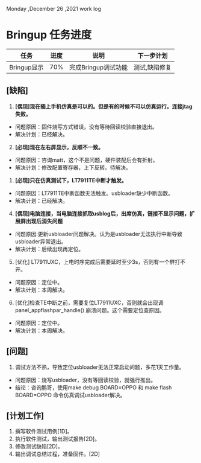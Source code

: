 

Monday ,December 26 ,2021  work log

# Bringup 任务进度
| 任务| 进度 | 说明 | 下一步计划|
| ------ | ------ | ------ |------ |
| Bringup显示 | 70%|完成Bringup调试功能|测试,缺陷修复


## [缺陷]
1. **[偶现]现在插上手机仿真是可以的。但是有的时候不可以仿真运行。连接jtag失败。**
- 问题原因：固件烧写方式错误，没有等待回读校验直接退出。
- 解决计划：已经解决。
2. **[必现]现在左右屏显示，反顺不一致。**
- 问题原因：咨询matt，这个不是问题，硬件装配后会有折射。
- 解决计划：修改配置寄存器，上下反转。待解决。
1. **[必现]只在仿真测试下，LT7911TE中断才触发。**
- 问题原因：LT7911TE中断函数无法触发。usbloader缺少中断函数。
- 解决计划：已经解决。
4. **[偶现]电脑连接，当电脑连接抓取usblog后，出席仿真，链接不显示问题，扩展屏出现后消失问题**
- 问题原因:更新usbloader问题解决。认为是usbloader无法执行中断导致usbloader异常退出。
- 解决计划：后续出现再定位。
5. [优化] LT7911UXC，上电时序完成后需要延时至少3s，否则有一个屏打不开。
- 问题原因：定位中。
- 解决计划：本周解决。
6. [优化]检查TE中断之前，需要复位LT7911UXC，否则就会出现调 
panel_appflashpar_handle() 崩溃问题。这个需要定位查原因。
- 问题原因：定位中。
- 解决计划：本周解决。
## [问题]
1. 调试方法不熟，导致定位usbloader无法正常启动问题，多花1天工作量。
- 问题原因：烧写usbloader，没有等回读校验，就强行推出。
- 结论：咨询鹏哥，使用make debug BOARD=OPPO  和 make flash BOARD=OPPO 命令仿真调试usbloader解决。
## [计划工作]
1. 撰写软件测试用例[1D]。
2. 执行软件测试，输出测试报告[2D]。
3. 修改测试缺陷[2D]。
4. 输出调试总结过程，准备固件。[2D]

